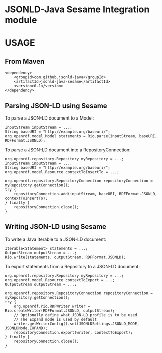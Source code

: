JSONLD-Java Sesame Integration module
===================================

USAGE
=====

From Maven
----------

    <dependency>
        <groupId>com.github.jsonld-java</groupId>
        <artifactId>jsonld-java-sesame</artifactId>
        <version>0.1</version>
    </dependency>

Parsing JSON-LD using Sesame
----------------------------
    
To parse a JSON-LD document to a Model:

    InputStream inputStream = ...;
    String baseURI = "http://example.org/baseuri/";
    org.openrdf.model.Model statements = Rio.parse(inputStream, baseURI, RDFFormat.JSONLD);

To parse a JSON-LD document into a RepositoryConnection:

    org.openrdf.repository.Repository myRepository = ...;
    InputStream inputStream = ...;
    String baseURI = "http://example.org/baseuri/";
    org.openrdf.model.Resource contextToInsertTo = ...;
    
    org.openrdf.repository.RepositoryConnection repositoryConnection = myRepository.getConnection();
    try {
        repositoryConnection.add(inputStream, baseURI, RDFFormat.JSONLD, contextToInsertTo);
    } finally {
        repositoryConnection.close();
    }

Writing JSON-LD using Sesame
----------------------------

To write a Java Iterable<Statement> to a JSON-LD document:

    Iterable<Statement> statements = ...;
    OutputStream outputStream = ...;
    Rio.write(statements, outputStream, RDFFormat.JSONLD);

To export statements from a Repository to a JSON-LD document:

    org.openrdf.repository.Repository myRepository = ...;
    org.openrdf.model.Resource contextToExport = ...;
    OutputStream outputStream = ...;
    
    org.openrdf.repository.RepositoryConnection repositoryConnection = myRepository.getConnection();
    try {
        org.openrdf.rio.RDFWriter writer = Rio.createWriter(RDFFormat.JSONLD, outputStream);
        // Optionally define what JSON-LD profile is to be used
        // The Expand mode is used by default
        writer.getWriterConfig().set(JSONLDSettings.JSONLD_MODE, JSONLDMode.EXPAND);
        repositoryConnection.export(writer, contextToExport);
    } finally {
        repositoryConnection.close();
    }
